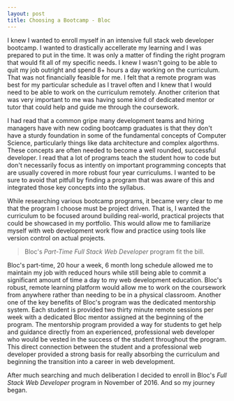 ```yaml
---
layout: post
title: Choosing a Bootcamp - Bloc
---
```

I knew I wanted to enroll myself in an intensive full stack web developer bootcamp. I wanted to drastically accellerate my learning and I was prepared to put in the time. It was only a matter of finding the right program that would fit all of my specific needs. I knew I wasn't going to be able to quit my job outright and spend 8+ hours a day working on the curriculum. That was not financially feasible for me. I felt that a remote program was best for my particular schedule as I travel often and I knew that I would need to be able to work on the curriculum remotely. Another criterion that was very important to me was having some kind of dedicated mentor or tutor that could help and guide me through the coursework.

I had read that a common gripe many development teams and hiring managers have with new coding bootcamp graduates is that they don't have a sturdy foundation in some of the fundamental concepts of Computer Science, particularly things like data architecture and complex algorthms. These concepts are often needed to become a well rounded, successful developer. I read that a lot of programs teach the student how to code but don't necessarily focus as intently on important programming concepts that are usually covered in more robust four year curriculums. I wanted to be sure to avoid that pitfull by finding a program that was aware of this and integrated those key concepts into the syllabus.

While researching various bootcamp programs, it became very clear to me that the program I choose must be project driven. That is, I wanted the curriculum to be focused around building real-world, practical projects that could be showcased in my portfolio. This would allow me to familiarize myself with web development work flow and practice using tools like version control on actual projects. 

> Bloc's *Part-Time Full Stack Web Developer* program fit the bill. 

Bloc's part-time, 20 hour a week, 6 month long schedule allowed me to maintain my job with reduced hours while still being able to commit a significant amount of time a day to my web development education. Bloc's robust, remote learning platform would allow me to work on the coursework from anywhere rather than needing to be in a physical classroom. Another one of the key benefits of Bloc's program was the dedicated mentorship system. Each student is provided two thirty minute remote sessions per week with a dedicated Bloc mentor assigned at the beginning of the program. The mentorship program provided a way for students to get help and guidance directly from an experienced, professional web developer who would be vested in the success of the student throughout the program. This direct connection between the student and a professional web developer provided a strong basis for really absorbing the curriculum and beginning the transition into a career in web development. 

After much searching and much deliberation I decided to enroll in Bloc's *Full Stack Web Developer* program in November of 2016. And so my journey began.